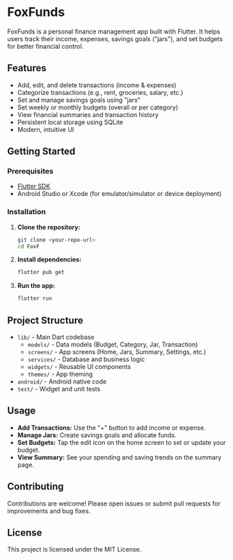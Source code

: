 # FoxFunds

FoxFunds is a personal finance management app built with Flutter. It helps users track their income, expenses, savings goals ("jars"), and set budgets for better financial control.

## Features
- Add, edit, and delete transactions (income & expenses)
- Categorize transactions (e.g., rent, groceries, salary, etc.)
- Set and manage savings goals using "jars"
- Set weekly or monthly budgets (overall or per category)
- View financial summaries and transaction history
- Persistent local storage using SQLite
- Modern, intuitive UI

## Getting Started

### Prerequisites
- [Flutter SDK](https://flutter.dev/docs/get-started/install)
- Android Studio or Xcode (for emulator/simulator or device deployment)

### Installation
1. **Clone the repository:**
   ```bash
   git clone <your-repo-url>
   cd FoxF
   ```
2. **Install dependencies:**
   ```bash
   flutter pub get
   ```
3. **Run the app:**
   ```bash
   flutter run
   ```

## Project Structure
- `lib/` - Main Dart codebase
  - `models/` - Data models (Budget, Category, Jar, Transaction)
  - `screens/` - App screens (Home, Jars, Summary, Settings, etc.)
  - `services/` - Database and business logic
  - `widgets/` - Reusable UI components
  - `themes/` - App theming
- `android/` - Android native code
- `test/` - Widget and unit tests

## Usage
- **Add Transactions:** Use the "+" button to add income or expense.
- **Manage Jars:** Create savings goals and allocate funds.
- **Set Budgets:** Tap the edit icon on the home screen to set or update your budget.
- **View Summary:** See your spending and saving trends on the summary page.

## Contributing
Contributions are welcome! Please open issues or submit pull requests for improvements and bug fixes.

## License
This project is licensed under the MIT License.
